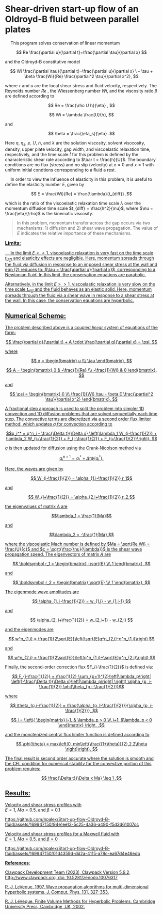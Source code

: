 # **Shear-driven start-up flow of an Oldroyd-B fluid between parallel plates**

&emsp; This program solves conservation of linear momentum

$$ Re \frac{\partial u}{\partial t}=\frac{\partial \tau}{\partial x} $$

and the Oldroyd-B constitutive model

$$ Wi \frac{\partial \tau}{\partial t}=\frac{\partial u}{\partial x} \
        - \tau + \beta \frac{Wi}{Re} \frac{\partial^2 \tau}{\partial x^2}, $$

where $\tau$ and $u$ are the local shear stress and fluid velocity, respectively. The Reynolds number $Re$ , the Wiessenberg number $Wi$, and the viscosity ratio $\beta$ are defined according to

$$ Re = \frac{\rho U h}{\eta} , $$

$$ Wi = \lambda \frac{U}{h}, $$

and

$$ \beta = \frac{\eta_s}{\eta} .$$

Here $\eta$, $\eta_s$, $\rho$, $U$, $h$, and $\lambda$ are the solution viscosity, solvent visocosity, density, upper plate velocity, gap width, and viscoelastic relaxation time, respectively, and the time scale $\bar t$ for this problem is defined by the characteristic shear rate according to $\bar t = \frac{h}{U}$. The boundary conditions are no flux (stress) and no slip (velocity) at $x = 0$ and $x = 1$ with uniform initial condtions corresponding to a fluid a rest.

&emsp; In order to view the influence of elasticity in this problem, it is useful to define the elasticity number $E$, given by

$$ E = \frac{Wi}{Re} = \frac{\lambda}{t_{diff}} ,$$
    
which is the ratio of the viscoelastic relaxation time scale $\lambda$ over the momentum diffusion time scale $t_{diff} = \frac{h^2}{\nu}$, where $\nu = \frac{\eta}{\rho}$ is the kinematic viscosity. 

> In this problem, momentum transfer across the gap occurs via two mechanisms: 1) diffusion and 2) shear wave propagation. The value of $E$ indicates the relative importance of these mechanisms.
    
<font size = 3>**<u> Limits:**<u></font>

&emsp; In the limit $E<<1$, viscoelastic relaxation is very fast on the time scale $t_{diff}$ and elasticity effects are negligible. Here, momentum spreads through the fluid via diffusion in response to an imposed shear stress at the wall and eqn (2) reduces to: $\tau = \frac{\partial u}{\partial x}$, corresponding to a Newtonian fluid. In this limit, the conservation equations are parabolic.
    
Alternatively, in the limit $E >> 1$, viscoelastic relaxation is very slow on the time scale $t_{diff}$ and the fluid behaves as an elastic solid. Here, momentum spreads through the fluid via a shear wave in response to a shear stress at the wall. In this case, the conservation equations are hyperbolic.

## **Numerical Scheme:**

The problem described above is a coupled *linear* system of equations of the form:

$$ \frac{\partial q}{\partial t} + A \cdot \frac{\partial q}{\partial x} =  \psi, $$ 

where 

$$ q = \begin{bmatrix} u \\\ \tau \end{bmatrix}, $$

$$ A = \begin{bmatrix} 0 & -\frac{1}{Re} 
                                \\\ -\frac{1}{Wi} & 0 
                                \end{bmatrix}, $$

and
                                
$$ \psi = \begin{bmatrix} 0
                                \\\ \frac{1}{Wi} \tau - \beta E \frac{\partial^2 \tau}{\partial x^2} 
                                \end{bmatrix}. $$

A fractional step approach is used to split the problem into simpler 1D convection and 1D diffusion problems that are solved sequentially each time step. The convective terms are discretized via a second order flux limiter method, which updates $q$ for convection according to

$$q_i^* = q^n_i - \frac{\Delta t}{\Delta x} \left(\lambda_1 W_{i-\frac{1}{2}}
				+ \lambda_2 W_{i+\frac{1}{2}}
                                + F_{i-\frac{1}{2}}
                                + F_{i+\frac{1}{2}}\right). $$

$q$ is then updated for diffusion using the Crank-Nicolson method via

$$ q_i^{n+1} = q_i^* + \Delta t \psi \left(q_i^*\right). $$

Here, the waves are given by 

$$ W_{i-\frac{1}{2}} = \alpha_{1,i-\frac{1}{2}} r_1$$

and

$$ W_{i+\frac{1}{2}} = \alpha_{2,i+\frac{1}{2}} r_2,$$ 

the eigenvalues of matrix $A$ are

$$\lambda_1  = \frac{1}{Ma}$$

and

$$\lambda_2 = -\frac{1}{Ma},$$

where the viscoelastic Mach number is defined by $Ma = \sqrt{Re Wi} = \frac{U}{c}$ and $c = \sqrt{\frac{\nu}{\lambda}}$ is the shear wave propagation speed. The eigenvectors of matrix $A$ are

$$ \boldsymbol r_1 = \begin{bmatrix} -\sqrt{E}
                                \\\ 1 
                                \end{bmatrix}, $$
                                
and

$$ \boldsymbol r_2 = \begin{bmatrix} \sqrt{E} 
                                \\\ 1 
                                \end{bmatrix}. $$

The eigenmode wave amplitudes are

$$ \alpha_{1, i-\frac{1}{2}} = w_{1,i} - w_{1,i-1} $$

and

$$ \alpha_{2, i+\frac{1}{2}} = w_{2,i+1} - w_{2,i} $$

and the eigenmodes are

$$ w^n_{1,i} = \frac{1}{2\sqrt{E}}\left(\sqrt{E}q^n_{2,i}-q^n_{1,i}\right) $$

and

$$ w^n_{2,i} = \frac{1}{2\sqrt{E}}\left(q^n_{1,i}+\sqrt{E}q^n_{2,i}\right) $$

Finally, the second-order correction flux $F_{i-\frac{1}{2}}$ is defined via:

$$ F_{i-\frac{1}{2}} = \frac{1}{2} \sum_{p=1}^{2}\left|\lambda_p\right| \left(1-\frac{\Delta t}{\Delta x}\left|\lambda_p\right| \right) \alpha_{p, i-\frac{1}{2}} \phi(\theta_{p,i-\frac{1}{2}})$$

where

$$ \theta_{p,i-\frac{1}{2}} = \frac{\alpha_{p, I-\frac{1}{2}}}{\alpha_{p, i-\frac{1}{2}}}, $$

$$ I = \left\{ \begin{matrix} i-1, & \lambda_p > 0 
                                \\\  i+1, &\lambda_p < 0  
                                \end{matrix} \right. ,$$
                                
and the monotenized central flux limiter function is defined according to

$$ \phi(\theta) = max\left(0, min\left(\frac{(1+\theta)}{2},2,2\theta \right)\right). $$
                                
The final result is second order accurate where the solution is smooth and the CFL condition for numerical stability for the convective portion of this problem requires:

$$ \frac{\Delta t}{\Delta x Ma} \leq 1 .$$

## **Results**:

Velocity and shear stress profiles with  
$E = 1$, $Ma = 0.5$, and $\beta = 0.1$

https://github.com/npalex/Start-up-flow-Oldroyd-B-fluid/assets/169947150/94e1ee13-5c25-4a36-a490-f5d3d61007cc

Velocity and shear stress profiles for a Maxwell fluid with  
$E = 1$, $Ma = 0.5$, and $\beta = 0$

https://github.com/npalex/Start-up-flow-Oldroyd-B-fluid/assets/169947150/01d4359d-dd2a-4115-a78c-ea67d4e46edb

**References**:

Clawpack Development Team (2023), Clawpack Version 5.9.2,
    http://www.clawpack.org, doi: 10.5281/zenodo.10076317

R. J. LeVeque, 1997. Wave propagation algorithms for multi-dimensional 
    hyperbolic systems. J. Comput. Phys. 131, 327–353.

R. J. LeVeque. Finite Volume Methods for Hyperbolic Problems. Cambridge 
    University Press, Cambridge, UK, 2002.